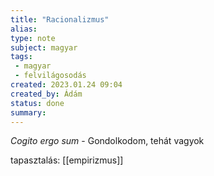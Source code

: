 ```yaml
---
title: "Racionalizmus"
alias: 
type: note
subject: magyar
tags:
 - magyar
 - felvilágosodás
created: 2023.01.24 09:04
created_by: Ádám
status: done 
summary: 
---
```

*Cogito ergo sum* - Gondolkodom, tehát vagyok

tapasztalás: [[empirizmus]]